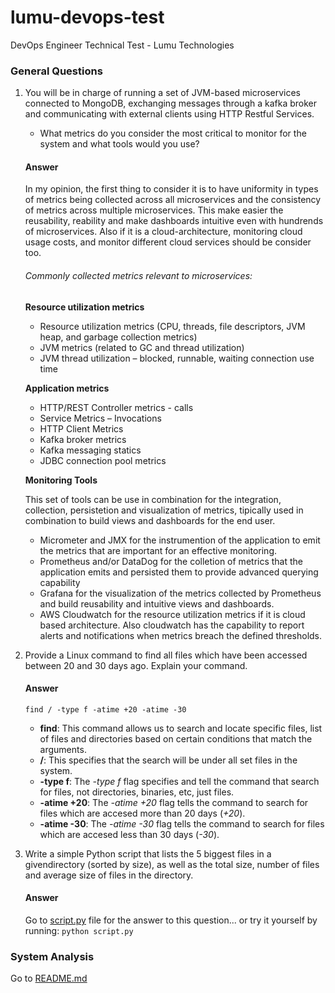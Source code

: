 # lumu-devops-test

DevOps Engineer Technical Test - Lumu Technologies

### General Questions 

1. You will be in charge of running a set of JVM-based microservices connected to MongoDB, exchanging messages through a kafka broker and communicating with external clients using HTTP Restful Services.

    - What metrics do you consider the most critical to monitor for the system and what tools would you use?

    #### Answer

    In my opinion, the first thing to consider it is to have uniformity in types of metrics being collected across all microservices and the consistency of metrics across multiple microservices. This make easier the reusability, reability and make dashboards intuitive even with hundrends of microservices. Also if it is a cloud-architecture, monitoring cloud usage costs, and monitor different cloud services should be consider too.

    ###### Commonly collected metrics relevant to microservices:

    **Resource utilization metrics**

    - Resource utilization metrics (CPU, threads, file descriptors, JVM heap, and garbage collection metrics)
    - JVM metrics (related to GC and thread utilization)
    - JVM thread utilization – blocked, runnable, waiting connection use time

    **Application metrics**

    - HTTP/REST Controller metrics - calls
    - Service Metrics – Invocations
    - HTTP Client Metrics
    - Kafka broker metrics
    - Kafka messaging statics
    - JDBC connection pool metrics

    **Monitoring Tools**

    This set of tools can be use in combination for the integration, collection, persistetion and visualization of metrics, tipically used in combination to build views and dashboards for the end user.

    - Micrometer and JMX for the instrumention of the application to emit the metrics that are important for an effective monitoring.
    - Prometheus and/or DataDog for the colletion of metrics that the application emits and persisted them to provide advanced querying capability
    - Grafana for the visualization of the metrics collected by Prometheus and build reusability and intuitive views and dashboards. 
    - AWS Cloudwatch for the resource utilization metrics if it is cloud based architecture. Also cloudwatch has the capability to report alerts and notifications when metrics breach the defined thresholds.

2. Provide a Linux command to find all files which have been accessed between 20 and 30 days ago.  Explain your command.

    #### Answer

    `find / -type f -atime +20 -atime -30`

    - **find**: This command allows us to search and locate specific files, list of files and directories based on certain conditions that match the arguments.
    - **/**: This specifies that the search will be under all set files in the system.
    - **-type f**: The *-type f* flag specifies and tell the command that search for files, not directories, binaries, etc, just files.
    - **-atime +20**: The *-atime +20* flag tells the command to search for files which are accesed more than 20 days (*+20*). 
    - **-atime -30**: The *-atime -30* flag tells the command to search for files which are accesed less than 30 days (*-30*).

3. Write a simple Python script that lists the 5 biggest files in a givendirectory (sorted by size), as well as the total size, number of files and average size of files in the directory.
    
    #### Answer
    
    Go to [script.py](./script.py) file for the answer to this question... or try it yourself by running: 
    `python script.py`

### System Analysis

Go to [README.md](./system_analysis)
